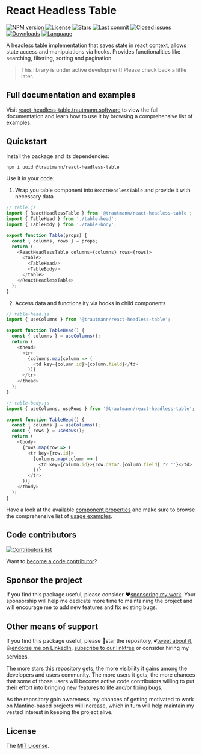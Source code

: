 # React Headless Table

[![NPM version][npm-image]][npm-url]
[![License][license-image]][license-url]
[![Stars][stars-image]][stars-url]
[![Last commit][last-commit-image]][repo-url]
[![Closed issues][closed-issues-image]][closed-issues-url]
[![Downloads][downloads-image]][npm-url]
[![Language][language-image]][repo-url]

A headless table implementation that saves state in react context, allows state access and manipulations via hooks. Provides functionalities like searching, filtering, sorting and pagination.

> This library is under active development! Please check back a little later.

## Full documentation and examples

Visit [react-headless-table.trautmann.software](https://react-headless-table.trautmann.software) to view the full documentation and learn how to use it by browsing a comprehensive list of examples.

## Quickstart

Install the package and its dependencies:

```sh
npm i uuid @trautmann/react-headless-table
```

Use it in your code:
1. Wrap you table component into `ReactHeadlessTable` and provide it with necessary data
```js
// table.js
import { ReactHeadlessTable } from '@trautmann/react-headless-table';
import { TableHead } from './table-head';
import { TableBody } from './table-body';

export function Table(props) {
  const { columns, rows } = props;
  return (
    <ReactHeadlessTable columns={columns} rows={rows}>
      <table>
        <TableHead/>
        <TableBody/>
      </table>
    </ReactHeadlessTable>
  );
}
```
2. Access data and functionality via hooks in child components
```js
// table-head.js
import { useColumns } from '@trautmann/react-headless-table';

export function TableHead() {
  const { columns } = useColumns();
  return (
    <thead>
      <tr>
        {columns.map(column => (
          <td key={column.id}>{column.field}</td>
        ))}
      </tr>
    </thead>
  );
}
```
```js
// table-body.js
import { useColumns, useRows } from '@trautmann/react-headless-table';

export function TableHead() {
  const { columns } = useColumns();
  const { rows } = useRows();
  return (
    <tbody>
      {rows.map(row => (
        <tr key={row.id}>
          {columns.map(column => (
            <td key={column.id}>{row.data?.[column.field] ?? ''}</td>
          ))}
        </tr>
      ))}
    </tbody>
  );
}
```

Have a look at the available [component properties](https://react-headless-table.trautmann.software/docs/component-properties) and make sure to browse the comprehensive list of [usage examples](https://react-headless-table.trautmann.software/examples/basic-usage).

## Code contributors

[![Contributors list](https://contrib.rocks/image?repo=Trautmann-Software/react-headless-table)](https://github.com/Trautmann-Software/react-headless-table/graphs/contributors)

Want to [become a code contributor](https://react-headless-table.trautmann.software/contribute-and-support)?

## Sponsor the project

If you find this package useful, please consider ❤️[sponsoring my work](https://github.com/sponsors/Trautmann-Software). Your sponsorship will help me dedicate more time to maintaining the project and will encourage me to add new features and fix existing bugs.

## Other means of support

If you find this package useful, please 🙏star the repository, 💕[tweet about it](http://twitter.com/share?text=Build%20data-rich%20React%20applications%20with%20%40trautmann%2Freact-headless-table&url=https%3A%2F%2Freact-headless-table.trautmann.software&hashtags=react%2Cdatatable%2Cheadless%2Chooks&via=trautmann_soft), 👍[endorse me on LinkedIn](https://www.linkedin.com/in/rashad2985), [subscribe to our linktree](https://linktr.ee/trautmann.software?subscribe) or consider hiring my services.

The more stars this repository gets, the more visibility it gains among the developers and users community. The more
users it gets, the more chances that some of those users will become active code contributors willing to put
their effort into bringing new features to life and/or fixing bugs.

As the repository gain awareness, my chances of getting motivated to work on Mantine-based projects will increase,
which in turn will help maintain my vested interest in keeping the project alive.

## License

The [MIT License](https://github.com/Trautmann-Software/react-headless-table/blob/main/LICENSE).

[npm-url]: https://www.npmjs.com/package/@trautmann/react-headless-table
[repo-url]: https://github.com/Trautmann-Software/react-headless-table
[stars-url]: https://github.com/Trautmann-Software/react-headless-table/stargazers
[closed-issues-url]: https://github.com/Trautmann-Software/react-headless-table/issues?q=is%3Aissue+is%3Aclosed
[license-url]: LICENSE
[npm-image]: https://img.shields.io/npm/v/@trautmann/react-headless-table.svg?style=flat-square
[license-image]: http://img.shields.io/npm/l/@trautmann/react-headless-table.svg?style=flat-square
[downloads-image]: http://img.shields.io/npm/dm/@trautmann/react-headless-table.svg?style=flat-square
[stars-image]: https://img.shields.io/github/stars/Trautmann-Software/react-headless-table?style=flat-square
[last-commit-image]: https://img.shields.io/github/last-commit/Trautmann-Software/react-headless-table?style=flat-square
[closed-issues-image]: https://img.shields.io/github/issues-closed-raw/Trautmann-Software/react-headless-table?style=flat-square
[language-image]: https://img.shields.io/github/languages/top/Trautmann-Software/react-headless-table?style=flat-square
